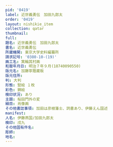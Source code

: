 ```yaml
---
pid: '0419'
label: 近世義勇伝　加田九郎太
order: '0419'
layout: nishikie_item
collection: qatar
thumbnail: 
full: 
題名: 近世義勇伝　加田九郎太
書名: 近世義勇伝
所蔵機関: 東京大学史料編纂所
請求記号: '0380-10-(19)'
画工名: 箕輪其村画
和暦年月日: 明治７年９月(18740090550)
版元名: 加藤寧蔭蔵板
版元住所: 
判: 大判
形態: 竪絵 １枚
彩色: 錦絵
検印状況: あり
主題: 桜田門外の変
細目: 肖像画
その他書誌事項: 加田は彦根藩士、詞書あり、伊藤えん国述
manifest: 
人名: 伊藤燕国/加田九郎太
検印: 戌九
その他固有件名: 
彫師: 
地名: 
---
```

